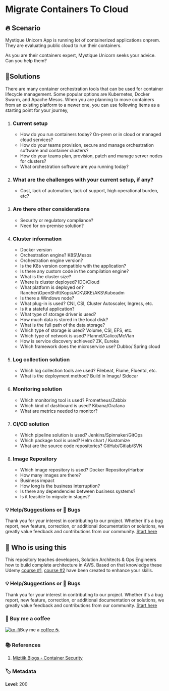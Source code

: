 # Migrate Containers To Cloud

## 🔥 Scenario

Mystique Unicorn App is running lot of containerized applications onprem. They are evaluating public cloud to run their containers.

As you are their containers expert, Mystique Unicorn seeks your advice. Can you help them?

## 🎯Solutions

There are many container orchestration tools that can be used for container lifecycle management. Some popular options are Kubernetes, Docker Swarm, and Apache Mesos. When you are planning to move containers from an existing platform to a newer one, you can use following items as a starting point for your journey,

1. ### Current setup
   - How do you run containers today? On-prem or in cloud or managed cloud services?
   - How do your teams provision, secure and manage orchestration software and container clusters?
   - How do your teams plan, provision, patch and manage server nodes for clusters?
   - What orchestration software are you running today?

1. ### What are the challenges with your current setup, if any?
   - Cost, lack of automation, lack of support, high operational burden, etc?

1. ### Are there other considerations
   - Security or regulatory compliance?
   - Need for on-premise solution?

1. ### Cluster information

   - Docker version
   - Orchestration engine? K8S\Mesos
   - Orchestration engine version?
   - Is the K8s version compatible with the application?
   - Is there any custom code in the compilation engine?
   - What is the cluster size?
   - Where is cluster deployed? IDC\Cloud
   - What platform is deployed on? Rancher\OpenShift\Kops\ACK\GKE\AKS\Kubeadm
   - Is there a Windows node?
   - What plug-in is used? CNI, CSI, Cluster Autoscaler, Ingress, etc.
   - Is it a stateful application?
   - What type of storage driver is used?
   - How much data is stored in the local disk?
   - What is the full path of the data storage?
   - Which type of storage is used? Volume, CSI, EFS, etc.
   - Which type of network is used? Flannel/Calico/McVlan
   - How is service discovery achieved? ZK, Eureka
   - Which framework does the microservice use? Dubbo/ Spring cloud

1. ### Log collection solution

   - Which log collection tools are used? Filebeat, Flume, Fluentd, etc.
   - What is the deployment method? Build in Image/ Sidecar

1. ### Monitoring solution

   - Which monitoring tool is used? Prometheus/Zabbix
   - Which kind of dashboard is used? Kibana/Grafana
   - What are metrics needed to monitor?

1. ### CI/CD solution

   - Which pipeline solution is used? Jenkins/Spinnaker/GitOps
   - Which package tool is used? Helm chart / Kustomize
   - What are the source code repositories? GitHub/Gitlab/SVN

1. ### Image Repository

   - Which image repository is used? Docker Repository/Harbor
   - How many images are there?
   - Business impact
   - How long is the business interruption?
   - Is there any dependencies between business systems?
   - Is it feasible to migrate in stages?

### 💡 Help/Suggestions or 🐛 Bugs

Thank you for your interest in contributing to our project. Whether it's a bug report, new feature, correction, or additional documentation or solutions, we greatly value feedback and contributions from our community. [Start here][200]

## 📌 Who is using this

This repository teaches developers, Solution Architects & Ops Engineers how to build complete architecture in AWS. Based on that knowledge these Udemy [course #1][103], [course #2][102] have been created to enhance your skills.

### 💡 Help/Suggestions or 🐛 Bugs

Thank you for your interest in contributing to our project. Whether it's a bug report, new feature, correction, or additional documentation or solutions, we greatly value feedback and contributions from our community. [Start here][200]

### 👋 Buy me a coffee

[![ko-fi](https://www.ko-fi.com/img/githubbutton_sm.svg)](https://ko-fi.com/Q5Q41QDGK)Buy me a [coffee ☕][900].

### 📚 References

1. [Miztiik Blogs - Container Security][1]

### 🏷️ Metadata

**Level**: 200

[1]: https://github.com/miztiik/aws-real-time-use-cases/tree/master/300-Security-Containers
[101]: https://www.udemy.com/course/aws-cloud-security-proactive-way/?referralCode=71DC542AD4481309A441
[102]: https://www.udemy.com/course/aws-cloud-development-kit-from-beginner-to-professional/?referralCode=E15D7FB64E417C547579
[103]: https://www.udemy.com/course/aws-cloudformation-basics?referralCode=93AD3B1530BC871093D6
[200]: https://github.com/miztiik/aws-real-time-use-cases/issues
[899]: https://www.udemy.com/user/n-kumar/
[900]: https://ko-fi.com/miztiik
[901]: https://ko-fi.com/Q5Q41QDGK
